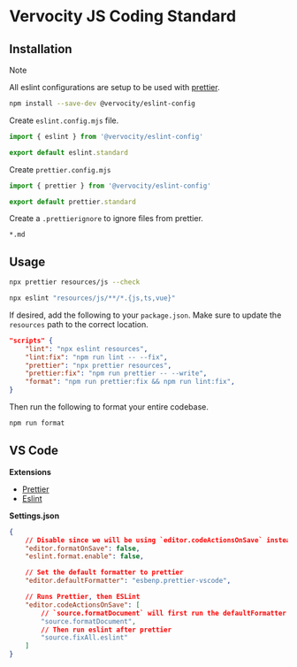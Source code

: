 # Vervocity JS Coding Standard

## Installation

> [!NOTE]  
> All eslint configurations are setup to be used with [prettier](https://prettier.io).

```sh
npm install --save-dev @vervocity/eslint-config
```

Create `eslint.config.mjs` file.

```js
import { eslint } from '@vervocity/eslint-config'

export default eslint.standard
```

Create `prettier.config.mjs`

```js
import { prettier } from '@vervocity/eslint-config'

export default prettier.standard
```

Create a `.prettierignore` to ignore files from prettier.

```
*.md
```

## Usage

```sh
npx prettier resources/js --check
```

```sh
npx eslint "resources/js/**/*.{js,ts,vue}"
```

If desired, add the following to your `package.json`. Make sure to update the `resources` path to the correct location.

```json
"scripts" {
    "lint": "npx eslint resources",
    "lint:fix": "npm run lint -- --fix",
    "prettier": "npx prettier resources",
    "prettier:fix": "npm run prettier -- --write",
    "format": "npm run prettier:fix && npm run lint:fix",
}
```

Then run the following to format your entire codebase.

```sh
npm run format
```

## VS Code

**Extensions**

-   [Prettier](https://marketplace.visualstudio.com/items?itemName=esbenp.prettier-vscode)
-   [Eslint](https://marketplace.visualstudio.com/items?itemName=dbaeumer.vscode-eslint)

**Settings.json**

```json
{
    // Disable since we will be using `editor.codeActionsOnSave` instead
    "editor.formatOnSave": false,
    "eslint.format.enable": false,

    // Set the default formatter to prettier
    "editor.defaultFormatter": "esbenp.prettier-vscode",

    // Runs Prettier, then ESLint
    "editor.codeActionsOnSave": [
        // `source.formatDocument` will first run the defaultFormatter
        "source.formatDocument",
        // Then run eslint after prettier
        "source.fixAll.eslint"
    ]
}
```
